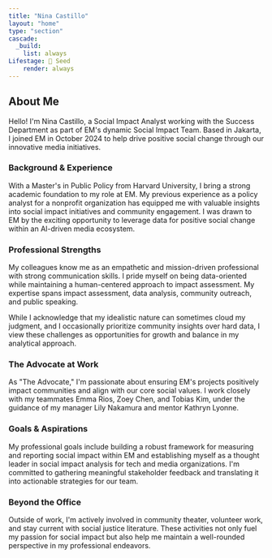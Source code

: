 ```yaml
---
title: "Nina Castillo"
layout: "home"
type: "section"
cascade:
  _build:
    list: always
Lifestage: 🌱 Seed
    render: always
---
```

## About Me

Hello! I'm Nina Castillo, a Social Impact Analyst working with the Success Department as part of EM's dynamic Social Impact Team. Based in Jakarta, I joined EM in October 2024 to help drive positive social change through our innovative media initiatives.

### Background & Experience

With a Master's in Public Policy from Harvard University, I bring a strong academic foundation to my role at EM. My previous experience as a policy analyst for a nonprofit organization has equipped me with valuable insights into social impact initiatives and community engagement. I was drawn to EM by the exciting opportunity to leverage data for positive social change within an AI-driven media ecosystem.

### Professional Strengths

My colleagues know me as an empathetic and mission-driven professional with strong communication skills. I pride myself on being data-oriented while maintaining a human-centered approach to impact assessment. My expertise spans impact assessment, data analysis, community outreach, and public speaking.

While I acknowledge that my idealistic nature can sometimes cloud my judgment, and I occasionally prioritize community insights over hard data, I view these challenges as opportunities for growth and balance in my analytical approach.

### The Advocate at Work

As "The Advocate," I'm passionate about ensuring EM's projects positively impact communities and align with our core social values. I work closely with my teammates Emma Rios, Zoey Chen, and Tobias Kim, under the guidance of my manager Lily Nakamura and mentor Kathryn Lyonne.

### Goals & Aspirations

My professional goals include building a robust framework for measuring and reporting social impact within EM and establishing myself as a thought leader in social impact analysis for tech and media organizations. I'm committed to gathering meaningful stakeholder feedback and translating it into actionable strategies for our team.

### Beyond the Office

Outside of work, I'm actively involved in community theater, volunteer work, and stay current with social justice literature. These activities not only fuel my passion for social impact but also help me maintain a well-rounded perspective in my professional endeavors.